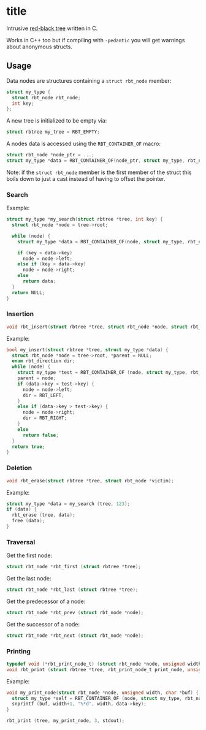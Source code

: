 # title

Intrusive  [red-black tree](https://en.wikipedia.org/wiki/Red%E2%80%93black_tree) written in C.

Works in C++ too but if compiling with `-pedantic` you will get warnings about anonymous structs.

## Usage

Data nodes are structures containing a `struct rbt_node` member:

```c
struct my_type {
  struct rbt_node rbt_node;
  int key;
};
```

A new tree is initialized to be empty via:

```c
struct rbtree my_tree = RBT_EMPTY;
```

A nodes data is accessed using the `RBT_CONTAINER_OF` macro:

```c
struct rbt_node *node_ptr = ...;
struct my_type *data = RBT_CONTAINER_OF(node_ptr, struct my_type, rbt_node);
```

Note: if the `struct rbt_node` member is the first member of the struct this
boils down to just a cast instead of having to offset the pointer.

### Search

Example:

```c
struct my_type *my_search(struct rbtree *tree, int key) {
  struct rbt_node *node = tree->root;

  while (node) {
    struct my_type *data = RBT_CONTAINER_OF(node, struct my_type, rbt_node);

    if (key < data->key)
      node = node->left;
    else if (key > data->key)
      node = node->right;
    else
      return data;
  }
  return NULL;
}
```

### Insertion

```c
void rbt_insert(struct rbtree *tree, struct rbt_node *node, struct rbt_node *parent, enum rbt_direction direction);
```

Example:

```c
bool my_insert(struct rbtree *tree, struct my_type *data) {
  struct rbt_node *node = tree->root, *parent = NULL;
  enum rbt_direction dir;
  while (node) {
    struct my_type *test = RBT_CONTAINER_OF (node, struct my_type, rbt_node);
    parent = node;
    if (data->key < test->key) {
      node = node->left;
      dir = RBT_LEFT;
    }
    else if (data->key > test->key) {
      node = node->right;
      dir = RBT_RIGHT;
    }
    else
      return false;
  }
  return true;
}
```

### Deletion

```c
void rbt_erase(struct rbtree *tree, struct rbt_node *victim);
```

Example:

```c
struct my_type *data = my_search (tree, 123);
if (data) {
  rbt_erase (tree, data);
  free (data);
}
```

### Traversal

Get the first node:
```c
struct rbt_node *rbt_first (struct rbtree *tree);
```

Get the last node:
```c
struct rbt_node *rbt_last (struct rbtree *tree);
```

Get the predecessor of a node:
```c
struct rbt_node *rbt_prev (struct rbt_node *node);
```

Get the successor of a node:
```c
struct rbt_node *rbt_next (struct rbt_node *node);
```

### Printing

```c
typedef void (*rbt_print_node_t) (struct rbt_node *node, unsigned width, char *buf);
void rbt_print (struct rbtree *tree, rbt_print_node_t print_node, unsigned node_width, FILE *stream);
```

Example:

```c
void my_print_node(struct rbt_node *node, unsigned width, char *buf) {
  struct my_type *self = RBT_CONTAINER_OF (node, struct my_type, rbt_node);
  snprintf (buf, width+1, "%*d", width, data->key);
}

rbt_print (tree, my_print_node, 3, stdout);
```

